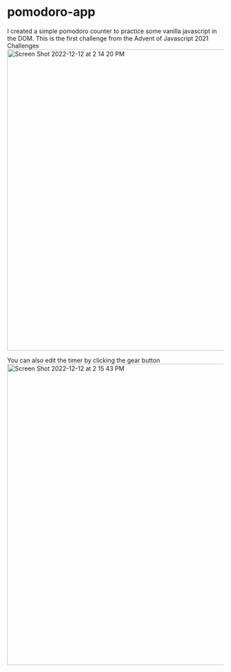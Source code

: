 # pomodoro-app

I created a simple pomodoro counter to practice some vanilla javascript in the DOM. This is the first challenge from the Advent of Javascript 2021 Challenges
<img width="700" alt="Screen Shot 2022-12-12 at 2 14 20 PM" src="https://user-images.githubusercontent.com/87579758/207133947-7f22a30b-39f3-41d8-b4e8-b0defd284ff7.png">

You can also edit the timer by clicking the gear button
<img width="700" alt="Screen Shot 2022-12-12 at 2 15 43 PM" src="https://user-images.githubusercontent.com/87579758/207134180-5e04b331-9fac-416d-8737-58ca865f5e89.png">
